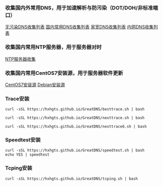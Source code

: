 ### 收集国内外常用DNS，用于加速解析与防污染（DOT/DOH/非标准端口）

[无污染DNS收集列表](/CleanDNS.md)  [国内常用DNS收集列表](/PublicDNS.md)  [家宽DNS收集列表](/BoardbandDNS.md)  [内网DNS收集列表](/LanDNS.md)

### 收集国内常用NTP服务器，用于服务器对时

[NTP服务器收集](/ntp.md)

### 收集国内常用CentOS7安装源，用于服务器软件更新

[CentOS7安装源](/AddSource_CentOS7.md) [Debian安装源](/AddSource_Debian.md)

### Trace安装

```
curl -sSL https://hxhgts.github.io/GreatDNS/besttrace.sh | bash
```

```
curl -sSL https://hxhgts.github.io/GreatDNS/nexttrace.sh | bash
```
```
curl -sSL https://hxhgts.github.io/GreatDNS/nexttrace6.sh | bash
```

### Speedtest安装

```
curl -sSL https://hxhgts.github.io/GreatDNS/speedtest.sh | bash
echo YES | speedtest
```

### Tcping安装

```
curl -sSL https://hxhgts.github.io/GreatDNS/tcping.sh | bash
```
